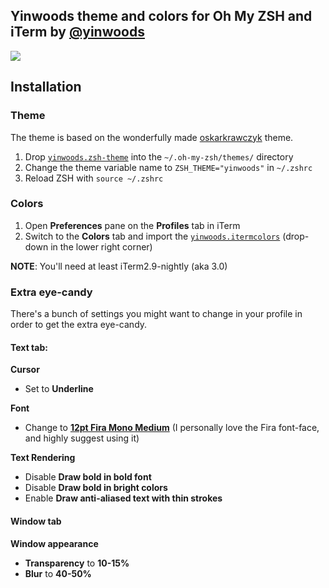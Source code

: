 ## Yinwoods theme and colors for Oh My ZSH and iTerm by [@yinwoods](https://weibo.com/yinwoods)

![](https://raw.githubusercontent.com/yinwoods/honukai-iterm/master/yinwoods.png)

## Installation

### Theme

The theme is based on the wonderfully made [oskarkrawczyk](https://github.com/oskarkrawczyk/honukai-iterm-zsh) theme.

1. Drop [`yinwoods.zsh-theme`](https://raw.githubusercontent.com/yinwoods/yinwoods-iterm-zsh/master/yinwoods.png) into the `~/.oh-my-zsh/themes/` directory
2. Change the theme variable name to `ZSH_THEME="yinwoods"` in `~/.zshrc`
3. Reload ZSH with `source ~/.zshrc`

### Colors

1. Open **Preferences** pane on the **Profiles** tab in iTerm
2. Switch to the **Colors** tab and import the [`yinwoods.itermcolors`](https://raw.githubusercontent.com/yinwoods/honukai-iterm/master/yinwoods.itermcolors) (drop-down in the lower right corner)

**NOTE**: You'll need at least iTerm2.9-nightly (aka 3.0)

### Extra eye-candy

There's a bunch of settings you might want to change in your profile in order to get the extra eye-candy.

#### **Text** tab:

**Cursor**

- Set to **Underline**

**Font**

- Change to **[12pt Fira Mono Medium](https://github.com/mozilla/Fira/tree/master/ttf)** (I personally love the Fira font-face, and highly suggest using it)

**Text Rendering**

- Disable **Draw bold in bold font**
- Disable **Draw bold in bright colors**
- Enable **Draw anti-aliased text with thin strokes**

#### **Window** tab

**Window appearance**

- **Transparency** to **10-15%**
- **Blur** to **40-50%**
